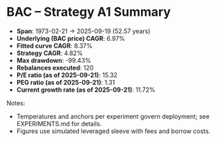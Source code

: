# BAC – Strategy A1 Summary

- **Span**: 1973-02-21 → 2025-09-19 (52.57 years)
- **Underlying (BAC price) CAGR**: 6.97%
- **Fitted curve CAGR**: 8.37%
- **Strategy CAGR**: 4.82%
- **Max drawdown**: -99.43%
- **Rebalances executed**: 120
- **P/E ratio (as of 2025-09-21)**: 15.32
- **PEG ratio (as of 2025-09-21)**: 1.31
- **Current growth rate (as of 2025-09-21)**: 11.72%

Notes:

- Temperatures and anchors per experiment govern deployment; see EXPERIMENTS.md for details.
- Figures use simulated leveraged sleeve with fees and borrow costs.

